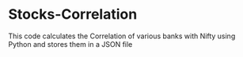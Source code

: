 # Stocks-Correlation
This code calculates the Correlation of various banks with Nifty using Python and stores them in a JSON file

